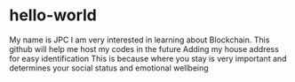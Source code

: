 # hello-world
My name is JPC I am very interested in learning about Blockchain.
This github will help me host my codes in the future
Adding my house address for easy identification
This is because where you stay is very important 
and determines your social status and emotional wellbeing
